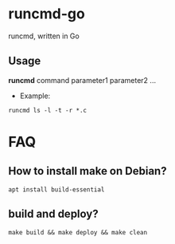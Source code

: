 # runcmd-go

runcmd, written in Go

## Usage


**runcmd** command parameter1 parameter2 ...



* Example:

~~~
runcmd ls -l -t -r *.c
~~~

# FAQ 

## How to install make on Debian?

~~~
apt install build-essential
~~~

## build and deploy?

~~~
make build && make deploy && make clean
~~~

